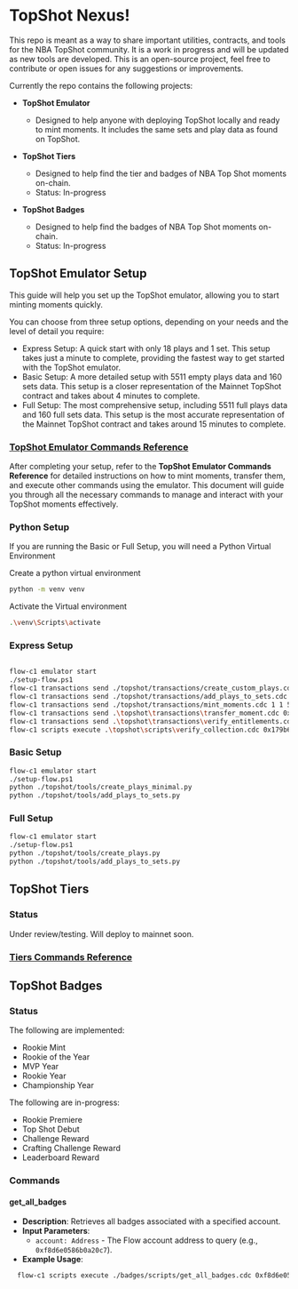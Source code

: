# TopShot Nexus!

This repo is meant as a way to share important utilities, contracts, and tools for the NBA TopShot community. It is a work in progress and will be updated as new tools are developed. This is an open-source project, feel free to contribute or open issues for any suggestions or improvements.

Currently the repo contains the following projects:

- **TopShot Emulator**
  - Designed to help anyone with deploying TopShot locally and ready to mint moments. It includes the same sets and play data as found on TopShot.

- **TopShot Tiers** 
  - Designed to help find the tier and badges of NBA Top Shot moments on-chain.
  - Status: In-progress

- **TopShot Badges**
  - Designed to help find the badges of NBA Top Shot moments on-chain.
  - Status: In-progress

## TopShot Emulator Setup
This guide will help you set up the TopShot emulator, allowing you to start minting moments quickly.

You can choose from three setup options, depending on your needs and the level of detail you require:

- Express Setup: A quick start with only 18 plays and 1 set. This setup takes just a minute to complete, providing the fastest way to get started with the TopShot emulator.
- Basic Setup: A more detailed setup with 5511 empty plays data and 160 sets data. This setup is a closer representation of the Mainnet TopShot contract and takes about 4 minutes to complete.
- Full Setup: The most comprehensive setup, including 5511 full plays data and 160 full sets data. This setup is the most accurate representation of the Mainnet TopShot contract and takes around 15 minutes to complete.

### [TopShot Emulator Commands Reference](./EMULATOR.md)

After completing your setup, refer to the **TopShot Emulator Commands Reference** for detailed instructions on how to mint moments, transfer them, and execute other commands using the emulator. This document will guide you through all the necessary commands to manage and interact with your TopShot moments effectively.

### Python Setup

If you are running the Basic or Full Setup, you will need a Python Virtual Environment

Create a python virtual environment
```bash
python -m venv venv
```

Activate the Virtual environment

```bash
.\venv\Scripts\activate
```

### Express Setup 

```bash

flow-c1 emulator start
./setup-flow.ps1
flow-c1 transactions send ./topshot/transactions/create_custom_plays.cdc
flow-c1 transactions send ./topshot/transactions/add_plays_to_sets.cdc 1 [1,2,3,4,5,6,7,8,9,10,11,12,13,14,15,16,17,18]
flow-c1 transactions send ./topshot/transactions/mint_moments.cdc 1 1 5 0xf8d6e0586b0a20c7
flow-c1 transactions send .\topshot\transactions\transfer_moment.cdc 0x179b6b1cb6755e31 1
flow-c1 transactions send .\topshot\transactions\verify_entitlements.cdc 0x179b6b1cb6755e31
flow-c1 scripts execute .\topshot\scripts\verify_collection.cdc 0x179b6b1cb6755e31
```

### Basic Setup 

```bash
flow-c1 emulator start
./setup-flow.ps1
python ./topshot/tools/create_plays_minimal.py
python ./topshot/tools/add_plays_to_sets.py
```

### Full Setup 

```bash
flow-c1 emulator start
./setup-flow.ps1
python ./topshot/tools/create_plays.py
python ./topshot/tools/add_plays_to_sets.py

```

## TopShot Tiers

### Status

Under review/testing. Will deploy to mainnet soon.

### [Tiers Commands Reference](./TIERS.md)

## TopShot Badges

### Status

The following are implemented:

- Rookie Mint
- Rookie of the Year
- MVP Year
- Rookie Year
- Championship Year

The following are in-progress:

- Rookie Premiere
- Top Shot Debut
- Challenge Reward
- Crafting Challenge Reward
- Leaderboard Reward

### Commands

#### get_all_badges
- **Description**: Retrieves all badges associated with a specified account.
- **Input Parameters**:
  - `account: Address` - The Flow account address to query (e.g., `0xf8d6e0586b0a20c7`).
- **Example Usage**:

```bash
  flow-c1 scripts execute ./badges/scripts/get_all_badges.cdc 0xf8d6e0586b0a20c7
```